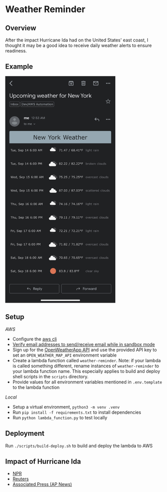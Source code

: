 # Weather Reminder

## Overview

After the impact Hurricane Ida had on the United States' east coast, I thought it may be a good idea to receive daily weather alerts to ensure readiness.

## Example

<img src="./media/2021_09_13_weather_emails.jpg" alt="Weather email example" width="350px" />

## Setup

*AWS*

* Configure the [aws cli](https://docs.aws.amazon.com/cli/latest/userguide/cli-chap-configure.html)
* [Verify email addresses to send/receive email while in sandbox mode](https://docs.aws.amazon.com/ses/latest/DeveloperGuide/verify-email-addresses.html)
* Sign up for the [OpenWeatherApp API](https://openweathermap.org/appid) and use the provided API key to set an `OPEN_WEATHER_MAP_API` environment variable
* Create a lambda function called `weather-reminder`. Note: if your lambda is called something different, rename instances of `weather-reminder` to your lambda function name. This especially applies to build and deploy shell scripts in the `scripts` directory.
* Provide values for all environment variables mentioned in `.env.template` to the lambda function

*Local*

* Setup a virtual environment, `python3 -m venv .venv`
* Run `pip install -f requirements.txt` to install dependencies
* Run `python lambda_function.py` to test locally

## Deployment

Run `./scripts/build-deploy.sh` to build and deploy the lambda to AWS

## Impact of Hurricane Ida

* [NPR](https://www.npr.org/2021/09/13/1036665971/two-weeks-after-hurricane-ida-tens-of-thousands-in-louisiana-are-still-without-p)
* [Reuters](https://www.reuters.com/world/us/new-york-city-mayor-declares-state-emergency-after-record-breaking-rain-2021-09-02/)
* [Associated Press (AP News)](https://apnews.com/article/northeast-us-new-york-new-jersey-weather-60327279197e14b9d17632ea0818f51c)
